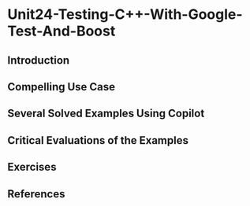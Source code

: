 #  Unit24-Testing-C++-With-Google-Test-And-Boost
## Introduction
## Compelling Use Case
## Several Solved Examples Using Copilot
## Critical Evaluations of the Examples
## Exercises
## References
